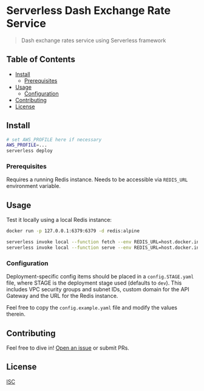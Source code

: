 # Serverless Dash Exchange Rate Service

> Dash exchange rates service using Serverless framework

## Table of Contents
- [Install](#install)
  - [Prerequisites](#prerequisites)
- [Usage](#usage)
  - [Configuration](#configuration)
- [Contributing](#contributing)
- [License](#license)

## Install

```sh
# set AWS_PROFILE here if necessary
AWS_PROFILE=...
serverless deploy
```

### Prerequisites

Requires a running Redis instance. Needs to be accessible via `REDIS_URL`
environment variable.

## Usage

Test it locally using a local Redis instance:

```sh
docker run -p 127.0.0.1:6379:6379 -d redis:alpine

serverless invoke local --function fetch --env REDIS_URL=host.docker.internal:6379
serverless invoke local --function serve --env REDIS_URL=host.docker.internal:6379
```

### Configuration

Deployment-specific config items should be placed in a `config.STAGE.yaml`
file, where STAGE is the deployment stage used (defaults to `dev`). This
includes VPC security groups and subnet IDs, custom domain for the API Gateway
and the URL for the Redis instance.

Feel free to copy the `config.example.yaml` file and modify the values therein.

## Contributing

Feel free to dive in! [Open an issue](https://github.com/dcginfra/sls-dash-rate-service/issues/new) or submit PRs.

## License

[ISC](LICENSE)
